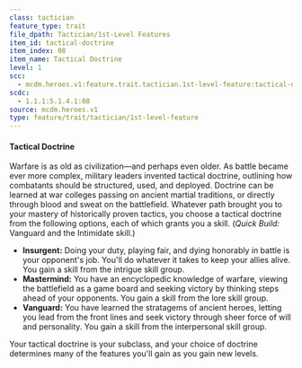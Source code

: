 ```yaml
---
class: tactician
feature_type: trait
file_dpath: Tactician/1st-Level Features
item_id: tactical-doctrine
item_index: 08
item_name: Tactical Doctrine
level: 1
scc:
  - mcdm.heroes.v1:feature.trait.tactician.1st-level-feature:tactical-doctrine
scdc:
  - 1.1.1:5.1.4.1:08
source: mcdm.heroes.v1
type: feature/trait/tactician/1st-level-feature
---
```


#### Tactical Doctrine

Warfare is as old as civilization—and perhaps even older. As battle became ever more complex, military leaders invented tactical doctrine, outlining how combatants should be structured, used, and deployed. Doctrine can be learned at war colleges passing on ancient martial traditions, or directly through blood and sweat on the battlefield. Whatever path brought you to your mastery of historically proven tactics, you choose a tactical doctrine from the following options, each of which grants you a skill. (*Quick Build:* Vanguard and the Intimidate skill.)

- **Insurgent:** Doing your duty, playing fair, and dying honorably in battle is your opponent's job. You'll do whatever it takes to keep your allies alive. You gain a skill from the intrigue skill group.
- **Mastermind:** You have an encyclopedic knowledge of warfare, viewing the battlefield as a game board and seeking victory by thinking steps ahead of your opponents. You gain a skill from the lore skill group.
- **Vanguard:** You have learned the stratagems of ancient heroes, letting you lead from the front lines and seek victory through sheer force of will and personality. You gain a skill from the interpersonal skill group.

Your tactical doctrine is your subclass, and your choice of doctrine determines many of the features you'll gain as you gain new levels.
